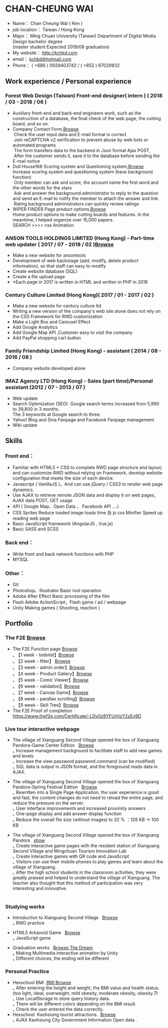 #  CHAN-CHEUNG WAI 

* Name： Chan Cheung Wai ( Ken )
* job location： Taiwan / Hong Kong
* Major： Ming Chuan University (Taiwan) Department of Digital Media Design bachelor degree <br>
  (master student Expected 2019/08 graduation)
* My website： http://kchkd.com
* email： kchkd@hotmail.com
* Phone： ( +886 ) 0928403742 / ( +852 ) 67029832
## Work experience / Personal experience
### Forest Web Design (Taiwan)  Front-end designer( intern )  ( 2018 / 03 - 2018 / 06 ) 
* Auxiliary front-end and back-end engineers work, such as the construction of a database, the final check of the web page, the cutting board, and so on.
* Company Contact Form,<a href="https://www.forestwebs.com.tw/contact.php" target="_blank">Browse</a><br>
  Check the user input data and E-mail format is correct<br>
  Join reCAPTCHA v2 verification to prevent abuse by web bots or automated programs<br>
  The form transfers data to the backend in Json format Ajax POST,<br>
  After the customer sends it, save it to the database before sending the E-mail notice<br>
* Doll House168 Scoring system and Questioning system,<a href="http://www.isex.tw/product_in.php?id=91" target="_blank">Browse</a><br>
  Increase scoring system and questioning system (have background function)<br>
  Only member can ask and score, the account name the first word and the other words for the stars<br>
  Ask and answer the background administrator to reply to the question and send an E-mail to notify the member to attach the answer and   link.<br>
  Rating background administrators can quickly review ratings<br>
* WIPER FINDER Page product options,<a href="http://us.wiperfindersystem.com/ " target="_blank">Browse</a><br>
  Home product options to make cutting boards and features.
  In the meantime, I helped organize over 15,000 papers.<br>
  SEARCH >>>> css Animation<br>
  

### ANSON TOOLS HOLDINGS LIMITED (Hong Kong) - Part-time web updater ( 2017 / 07 - 2018 / 02 )<a href="http://kchkd.com/anson/php" target="_blank">Browse</a>
* Make a new website for ansontools 
* Development of web backstage (add, modify, delete product information), so that staff can easy to modify
* Create website database (SQL)
* Create a file upload page
*  *Each page in 2017 is written in HTML and written in PHP in 2018

### Century Culture Limited (Hong Kong)( 2017 / 01 - 2017 / 02 )
* Make a new website for century culture ltd
* Writing a new version of the company's web site alone does not rely on the CSS Framework for RWD customization
* Make a Light Box and Carousel Effect
* Add Google Analytics 
* Add Google Map API ,Customer easy to visit the company
* Add PayPal shopping cart button

### Family Friendship Limited (Hong Kong)  - assistant ( 2014 / 08 - 2016 / 08 )
* Company website developed alone

###  IMAZ Agency LTD (Hong Kong) - Sales (part time)/Personal assistant (2012 / 07 - 2013 / 07 )
* Web update
* Search Optimization (SEO)
  Google search terms increased from 5,990 to 39,800 in 3 months.<br>
  The 3 keywords at Google search to three.
* Yahoo! Blog and Sina Fanpage and Facebook Fanpage management
* Wiki update

## Skills

### Front end：
* Familiar with HTML5 + CSS to complete RWD page structure and layout; and can customize RWD without relying on Framework, develop website configuration that meets the size of each device.
* Javascript ( VanillaJS )，And can use jQuery / CSS3 to render web page dynamics.
* Use AJAX to retrieve remote JSON data and display it on web pages, AJAX data POST, GET usage
* API ( Google Map、Open Data 、 Facebook API ....) 
* CSS Sprites Reduce loaded image loads time 及  js css Minifier Speed up reading web page 
* Basic JavaScript framework (AngularJS , Vue.js)
* Basic SASS and SCSS
### Back end：
* Write front and back network functions with PHP
* MYSQL
### Other：
* Git
* Photoshop、Illustrator Basic tool operation
* Adobe After Effect Basic processing of the film
* Flash Adobe ActionScript，Flash game / ad / webpage
* Unity Making games ( Shooting, reaction )

## Portfolio
  
### The F2E <a href="https://github.com/hexschool/TheF2E" target="_blank">Browse</a><BR>
- The F2E Function page <a href="http://www.kchkd.com/hexschool/" target="_blank">Browse</a><BR>
  ⌞ 【1 week - todolist】<a href="http://www.kchkd.com/hexschool/no1.todolist/" target="_blank">Browse</a><BR>
  ⌞ 【2 week - filter】  <a href="http://www.kchkd.com/hexschool/no2.filter/" target="_blank">Browse</a><BR>
  ⌞ 【3 week - admin order】<a href="http://www.kchkd.com/hexschool/no3.adminorder/" target="_blank">Browse</a><BR>
  ⌞ 【4 week - Product Gallery】<a href="http://www.kchkd.com/hexschool/no4.product-gallery/" target="_blank">Browse</a><BR>
  ⌞ 【5 week - Comic Viewer】<a href="http://www.kchkd.com/hexschool/no5.comic-viewer/" target="_blank">Browse</a><BR>
  ⌞ 【6 week - validation】<a href="http://www.kchkd.com/hexschool/no6.validation/" target="_blank">Browse</a><BR>
  ⌞ 【7 week - Canvas Game】<a href="http://www.kchkd.com/hexschool/no7.canvas-game/" target="_blank">Browse</a><BR>
  ⌞ 【8 week - parallax scrolling】<a href="http://www.kchkd.com/hexschool/no8.parallax-scrolling/" target="_blank">Browse</a><BR>
  ⌞ 【9 week - Skill Tree】<a href="http://www.kchkd.com/hexschool/no9.skill-tree/" target="_blank">Browse</a><BR>
- The F2E Proof of completion<br>
  <a href="https://www.thef2e.com/Certificate/-LDy0z8YFUrHzY2zEy9D" target="_blank">https://www.thef2e.com/Certificate/-LDy0z8YFUrHzY2zEy9D</a>
  
### Live tour interactive webpage
- The village of Xianguang Second Village opened the box of Xianguang Pandora-Game Center Edition &nbsp; <a href="http://www.kchkd.com/s2/gamecenter/index.php?version=s1" target="_blank">Browse</a><BR>
  ⌞ Increase management background to facilitate staff to add new games and levels<BR>
  ⌞ Increase the view password password command (can be modified)<BR>
  ⌞ SQL data is output in JSON format, and the foreground reads data in AJAX.<BR>
 
- The village of Xianguang Second Village opened the box of Xianguang Pandora-Spring Festival Edition &nbsp; <a href="http://kchkd.com/s2/game2/" target="_blank">Browse</a><BR>
  ⌞ Rewritten into a Single Page Application, the user experience is good and fast, the content changes do not need to reload the entire page, and reduce the pressure on the server.<BR>
  ⌞ User interface improvements and increased proximity answers<BR>
  ⌞ One-page display and add answer display function<BR>
  ⌞ Reduce the overall file size (without images) to 32 % ：128 KB -> 100 KB <BR>
 
- The village of Xianguang Second Village opened the box of Xianguang Pandora &nbsp; <a href="http://kchkd.com/s2/game/" target="_blank">show</a><BR>
  ⌞ Create interactive game pages with the resident station of Xianguang Second Village and Mingchuan Tourism Innovation Lab<BR>
  ⌞ Create interactive games with QR code and JavaScript<BR>
  ⌞ Visitors can use their mobile phones to play games and learn about the village of Xianguang.<BR>
  ⌞ After the high school students in the classroom activities, they were greatly praised and helped to understand the village of Xianguang. The teacher also thought that this method of participation was very interesting and innovative.<br>
  
### Studying works
- Introduction to Xianguang Second Village &nbsp; <a href="http://kchkd.com/sianguang2ndvillage" target="_blank">Browse</a><BR>
  ⌞ RWD practice<BR>
  
- HTML5 Arkanoid Game &nbsp; <a href="http://kchkd.com/html5game" target="_blank">Browse</a><BR>
  ⌞ JavaScript game<BR>

- Graduation works &nbsp; <a href="http://kchkd.com/TheDream" target="_blank">Browse The Dream </a><BR>
  ⌞ Making Multimedia interactive animation by Unity <BR>
  ⌞ Different choices, the ending will be different<BR>

  
### Personal Practice
- Hexschool BMI  <a href="http://kchkd.com/bmi/2.0" target="_blank">BMI Browse</a><BR>
  ⌞ After entering the height and weight, the BMI value and health status.(too light, ideal, overweight, mild obesity, moderate obesity, obesity.7)<BR>
  ⌞ Use LocalStorage to store query history data.<BR>
  ⌞ There will be different colors depending on the BMI result.<br>
  ⌞ Check  the user entered the data correctly.<br>
- Hexschool  Kaohsiung tourist attractions.  <a href="http://www.kchkd.com/kaohsiung-travel/" target="_blank">Browse</a><BR>
  ⌞ AJAX Kaohsiung City Government Information Open data .




